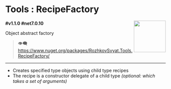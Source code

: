 # Tools : RecipeFactory

<img align="right" width="100" height="100" src="https://github.com/rozhkovsvyat/Tools.RecipeFactory/assets/71471748/98470c48-21be-4be4-b9c4-7cae18cbc4df">

**#v1.1.0 #net7.0.10**

Object abstract factory

> :eye_speech_bubble: https://www.nuget.org/packages/RozhkovSvyat.Tools.RecipeFactory/

---

* Creates specified type objects using child type recipes
* The recipe is a constructor delegate of a child type _(optional: which takes a set of arguments)_
